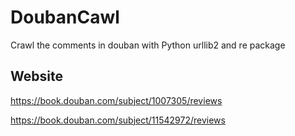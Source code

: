 # DoubanCawl
Crawl the comments in douban with Python urllib2 and re package
## Website
https://book.douban.com/subject/1007305/reviews

https://book.douban.com/subject/11542972/reviews
